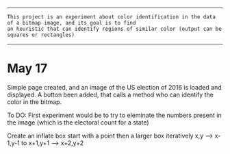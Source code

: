 ***************************************************************************************************************************
	
	This project is an experiment about color identification in the data of a bitmap image, and its goal is to find
	an heuristic that can identify regions of similar color (output can be squares or rectangles)

***************************************************************************************************************************

May 17
======
   Simple page created, and an image of the US election of 2016 is loaded and displayed.
   A button been added, that calls a method who can identify the color in the bitmap.


 To DO:
   First experiment would be to try to eleminate the numbers present in the image (which is the electoral count for a state)



Create an inflate box
  start with a point
  then a larger box iteratively x,y --> x-1,y-1 to x+1,y+1 --> x+2,y+2